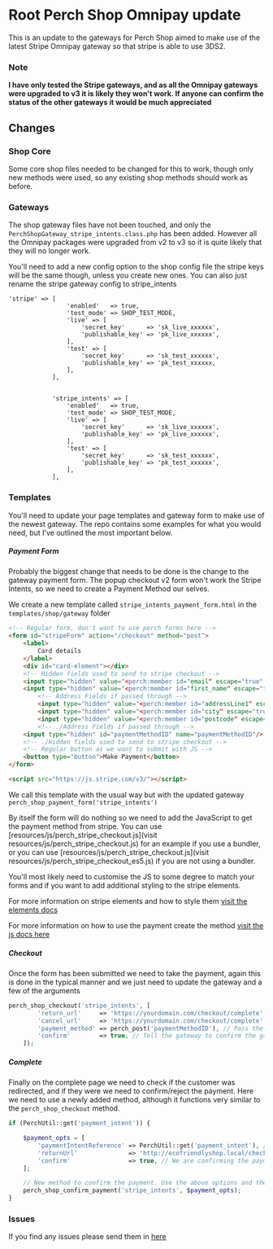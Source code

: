 # Root Perch Shop Omnipay update

This is an update to the gateways for Perch Shop aimed to make use of the latest Stripe Omnipay gateway so that stripe is able to use 3DS2.

### Note
**I have only tested the Stripe gateways, and as all the Omnipay gateways were upgraded to v3 it is likely they won't work. If anyone can confirm the status of the other gateways it would be much appreciated**

## Changes

### Shop Core
Some core shop files needed to be changed for this to work, though only new methods were used, so any existing shop methods should work as before.

### Gateways
The shop gateway files have not been touched, and only the `PerchShopGateway_stripe_intents.class.php` has been added. However all the Omnipay packages were upgraded from v2 to v3 so it is quite likely that they will no longer work.

You'll need to add a new config option to the shop config file the stripe keys will be the same though, unless you create new ones. You can also just rename the stripe gateway config to stripe_intents

```
'stripe' => [
				'enabled'   => true,
				'test_mode' => SHOP_TEST_MODE,
				'live' => [
					'secret_key'      => 'sk_live_xxxxxx',
					'publishable_key' => 'pk_live_xxxxxx',
				],
				'test' => [
					'secret_key'      => 'sk_test_xxxxxx',
					'publishable_key' => 'pk_test_xxxxxx,
				],
			],


            'stripe_intents' => [
                'enabled'   => true,
                'test_mode' => SHOP_TEST_MODE,
                'live' => [
                    'secret_key'      => 'sk_live_xxxxxx',
                    'publishable_key' => 'pk_live_xxxxxx',
                ],
                'test' => [
                    'secret_key'      => 'sk_test_xxxxxx',
                    'publishable_key' => 'pk_test_xxxxxx',
                ],
            ],
```

### Templates
You'll need to update your page templates and gateway form to make use of the newest gateway. The repo contains some examples for what you would need, but I've outlined the most important below.

##### Payment Form
Probably the biggest change that needs to be done is the change to the gateway payment form. The popup checkout v2 form won't work the Stripe Intents, so we need to create a Payment Method our selves.

We create a new template called `stripe_intents_payment_form.html` in the `templates/shop/gateway` folder

```html
<!-- Regular form, don't want to use perch forms here -->
<form id="stripeForm" action="/checkout" method="post">
    <label>
        Card details
    </label>
    <div id="card-element"></div>
    <!-- Hidden fields used to send to stripe checkout -->
    <input type="hidden" value="<perch:member id="email" escape="true" />" name="email"/>
    <input type="hidden" value="<perch:member id="first_name" escape="true" /> <perch:member id="last_name" escape="true" />" name="cardholderName"/>
        <!-- Address Fields if passed through -->
        <input type="hidden" value="<perch:member id="addressLine1" escape="true" />" name="address"/>
        <input type="hidden" value="<perch:member id="city" escape="true" />" name="city"/>
        <input type="hidden" value="<perch:member id="postcode" escape="true" />" name="postcode"/>
        <!-- ./Address Fields if passed through -->
    <input type="hidden" id="paymentMethodID" name="paymentMethodID"/>
    <!-- ./Hidden fields used to send to stripe checkout -->
    <!-- Regular button as we want to submit with JS -->
    <button type="button">Make Payment</button>
</form>

<script src="https://js.stripe.com/v3/"></script>
``` 

We call this template with the usual way but with the updated gateway `perch_shop_payment_form('stripe_intents')`

By itself the form will do nothing so we need to add the JavaScript to get the payment method from stripe. You can use [resources/js/perch_stripe_checkout.js](visit resources/js/perch_stripe_checkout.js) for an example if you use a bundler, or you can use [resources/js/perch_stripe_checkout.js](visit resources/js/perch_stripe_checkout_es5.js) if you are not using a bundler.

You'll most likely need to customise the JS to some degree to match your forms and if you want to add additional styling to the stripe elements.

For more information on stripe elements and how to style them [visit the elements docs](https://stripe.com/docs/stripe-js)

For more information on how to use the payment create the method [visit the js docs here](https://stripe.com/docs/js/payment_methods/create_payment_method)

##### Checkout
Once the form has been submitted we need to take the payment, again this is done in the typical manner and we just need to update the gateway and a few of the arguments

```php
perch_shop_checkout('stripe_intents', [
        'return_url'     => 'https://yourdomain.com/checkout/complete', // Should probably define these in your config file.
        'cancel_url'     => 'https://yourdomain.com/checkout/complete',
        'payment_method' => perch_post('paymentMethodID'), // Pass the payment method to the gateway
        'confirm'        => true, // Tell the gateway to confirm the gateway. Require, if you leave this out the intents gateway won't work!
    ]);
```
##### Complete
Finally on the complete page we need to check if the customer was redirected, and if they were we need to confirm/reject the payment. Here we need to use a newly added method, although it functions very similar to the `perch_shop_checkout` method.

```php
if (PerchUtil::get('payment_intent')) {

    $payment_opts = [
        'paymentIntentReference' => PerchUtil::get('payment_intent'), // set the reference ID
        'returnUrl'              => 'http://ecofriendlyshop.local/checkout/complete',
        'confirm'                => true, // We are confirming the payment so we want this true
    ];

    // New method to confirm the payment. Use the above options and the new intents gateway
    perch_shop_confirm_payment('stripe_intents', $payment_opts);
}
```
### Issues

If you find any issues please send them in [here](https://github.com/RootStudio/Root-Perch-Shop-Omnipay-v3/issues)

